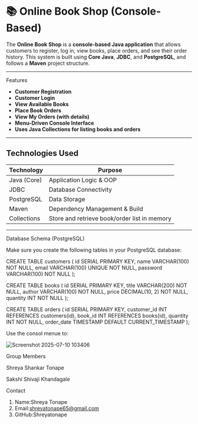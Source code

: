 # 📚 Online Book Shop (Console-Based)

The **Online Book Shop** is a **console-based Java application** that allows customers to register, log in, view books, place orders, and see their order history. This system is built using **Core Java**, **JDBC**, and **PostgreSQL**, and follows a **Maven** project structure.

---

 Features

-  **Customer Registration**
-  **Customer Login**
-  **View Available Books**
- **Place Book Orders**
-  **View My Orders (with details)**
-  **Menu-Driven Console Interface**
-  **Uses Java Collections for listing books and orders**

---

##  Technologies Used

| Technology     | Purpose                         |
|----------------|----------------------------------|
| Java (Core)    | Application Logic & OOP          |
| JDBC           | Database Connectivity            |
| PostgreSQL     | Data Storage                     |
| Maven          | Dependency Management & Build    |
| Collections    | Store and retrieve book/order list in memory |

---

 Database Schema (PostgreSQL)

Make sure you create the following tables in your PostgreSQL database:


CREATE TABLE customers (
    id SERIAL PRIMARY KEY,
    name VARCHAR(100) NOT NULL,
    email VARCHAR(100) UNIQUE NOT NULL,
    password VARCHAR(100) NOT NULL
);

CREATE TABLE books (
    id SERIAL PRIMARY KEY,
    title VARCHAR(200) NOT NULL,
    author VARCHAR(100) NOT NULL,
    price DECIMAL(10, 2) NOT NULL,
    quantity INT NOT NULL
);

CREATE TABLE orders (
    id SERIAL PRIMARY KEY,
    customer_id INT REFERENCES customers(id),
    book_id INT REFERENCES books(id),
    quantity INT NOT NULL,
    order_date TIMESTAMP DEFAULT CURRENT_TIMESTAMP
);

Use the consol menue to:



![Screenshot 2025-07-10 103406](https://github.com/user-attachments/assets/dc99f08b-041f-440e-b1ba-373ed0708b21)


Group Members

Shreya Shankar Tonape

Sakshi Shivaji Khandagale


Contact

1) Name:Shreya Tonape
2) Email:shreyatonape65@gmail.com
3) GitHub:Shreyatonape
